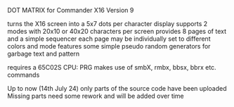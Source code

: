 DOT MATRIX for Commander X16                                         Version 9

turns the X16 screen into a 5x7 dots per character display
supports 2 modes with 20x10 or 40x20 characters per screen
provides 8 pages of text and a simple sequencer
each page may be individually set to different colors and mode
features some simple pseudo random generators for garbage text and pattern

requires a 65C02S CPU: PRG makes use of smbX, rmbx, bbsx, bbrx etc. commands


Up to now (14th July 24) only parts of the source code have been uploaded
Missing parts need some rework and will be added over time

